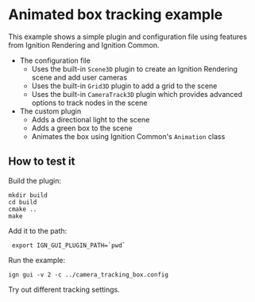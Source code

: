 # Animated box tracking example

This example shows a simple plugin and configuration file using features from
Ignition Rendering and Ignition Common.

* The configuration file
    * Uses the built-in `Scene3D` plugin to create an Ignition Rendering scene and add
      user cameras
    * Uses the built-in `Grid3D` plugin to add a grid to the scene
    * Uses the built-in `CameraTrack3D` plugin which provides advanced options to
      track nodes in the scene
* The custom plugin
    * Adds a directional light to the scene
    * Adds a green box to the scene
    * Animates the box using Ignition Common's `Animation` class

## How to test it

Build the plugin:

    mkdir build
    cd build
    cmake ..
    make

Add it to the path:

     export IGN_GUI_PLUGIN_PATH=`pwd`

Run the example:

    ign gui -v 2 -c ../camera_tracking_box.config

Try out different tracking settings.


